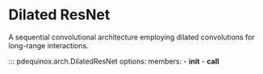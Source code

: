 # Dilated ResNet

A sequential convolutional architecture employing dilated convolutions for long-range interactions.

::: pdequinox.arch.DilatedResNet
    options:
        members:
            - __init__
            - __call__
